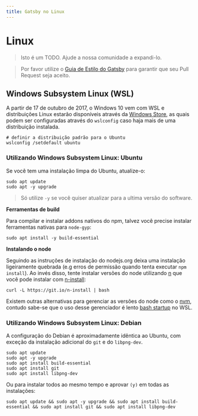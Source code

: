 ```yaml
---
title: Gatsby no Linux
---
```


# Linux

> Isto é um TODO. Ajude a nossa comunidade a expandi-lo.

> Por favor utilize o [Guia de Estilo do Gatsby](/contributing/gatsby-style-guide/) para garantir que seu Pull Request seja aceito.

## Windows Subsystem Linux (WSL)

A partir de 17 de outubro de 2017, o Windows 10 vem com WSL e distribuições Linux estarão disponíveis através da [Windows Store], as quais podem ser configuradas através do `wslconfig` caso haja mais de uma distribuição instalada.

```shell
# definir a distribuição padrão para o Ubuntu
wslconfig /setdefault ubuntu
```

### Utilizando Windows Subsystem Linux: Ubuntu

Se você tem uma instalação limpa do Ubuntu, atualize-o:

```shell
sudo apt update
sudo apt -y upgrade
```

> Só utilize `-y` se você quiser atualizar para a ultima versão do software.

**Ferramentas de build**

Para compilar e instalar addons nativos do npm, talvez você precise instalar ferramentas nativas para `node-gyp`:

```shell
sudo apt install -y build-essential
```

**Instalando o node**

Seguindo as instruções de instalação do nodejs.org deixa uma instalação ligeiramente quebrada (e.g erros de permissão quando tenta executar `npm install`). Ao invés disso, tente instalar versões do node utilizando [n] que você pode instalar com [n-install]:

```shell
curl -L https://git.io/n-install | bash
```

Existem outras alternativas para gerenciar as versões do node como o [nvm], contudo sabe-se que o uso desse gerenciador é lento [bash startup] no WSL.

### Utilizando Windows Subsystem Linux: Debian

A configuração do Debian é aproximadamente idêntica ao Ubuntu, com exceção da instalação adicional do `git` e do `libpng-dev`.

```shell
sudo apt update
sudo apt -y upgrade
sudo apt install build-essential
sudo apt install git
sudo apt install libpng-dev
```

Ou para instalar todos ao mesmo tempo e aprovar `(y)` em todas as instalações:

```shell
sudo apt update && sudo apt -y upgrade && sudo apt install build-essential && sudo apt install git && sudo apt install libpng-dev
```

<!-- links -->

[windows store]: https://www.microsoft.com/en-us/store/p/ubuntu/9nblggh4msv6
[n]: https://github.com/tj/n
[n-install]: https://github.com/mklement0/n-install
[nvm]: https://github.com/creationix/nvm
[bash startup]: https://github.com/Microsoft/WSL/issues/776#issuecomment-266112578
